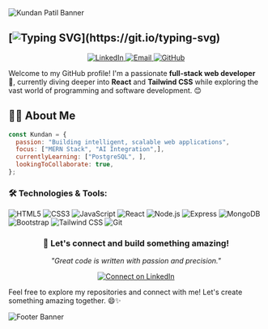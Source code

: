 
<img src="https://capsule-render.vercel.app/api?type=waving&height=300&color=gradient&text=Kundan%20Patil&fontColor=F5F5F5&fontSize=80&fontAlign=51&animation=twinkling&desc=Full%20Stack%20Developer%20|%20Building%20intelligent%20experiences%20with%20code%20✨&descAlign=50&descAlignY=93" alt="Kundan Patil Banner" />







## [![Typing SVG](https://readme-typing-svg.herokuapp.com?font=Fira+Code&weight=450&size=30&duration=3000&pause=500&width=435&lines=+Hello%2C+There!+%F0%9F%91%8B;This+is+Kundan+Patil+;Nice+to++e-meet+you+!)](https://git.io/typing-svg)


<p align="center">
  <a href="www.linkedin.com/in/kundan-patil88">
    <img src="https://img.shields.io/badge/-LinkedIn-0A66C2?style=for-the-badge&logo=linkedin&logoColor=white" alt="LinkedIn" />
  </a>
  <a href="mailto:kpatil.pale@gmail.com">
    <img src="https://img.shields.io/badge/-Email-EA4335?style=for-the-badge&logo=gmail&logoColor=white" alt="Email" />
  </a>
  <a href="https://github.com/Kundan-Patil7">
    <img src="https://img.shields.io/badge/-GitHub-181717?style=for-the-badge&logo=github&logoColor=white" alt="GitHub" />
  </a>
</p>




Welcome to my GitHub profile! I'm a passionate **full-stack web developer** 🚀, currently diving deeper into **React** and **Tailwind CSS** while exploring the vast world of programming and software development. 😊




## 👨‍💻 About Me

```javascript
const Kundan = {
  passion: "Building intelligent, scalable web applications",
  focus: ["MERN Stack", "AI Integration",],
  currentlyLearning: ["PostgreSQL", ],
  lookingToCollaborate: true,
};
```
### 🛠️ Technologies & Tools:

![HTML5](https://img.shields.io/badge/-HTML5-E34F26?style=flat-square&logo=html5&logoColor=white)
![CSS3](https://img.shields.io/badge/-CSS3-1572B6?style=flat-square&logo=css3&logoColor=white)
![JavaScript](https://img.shields.io/badge/-JavaScript-F7DF1E?style=flat-square&logo=javascript&logoColor=black)
![React](https://img.shields.io/badge/-React-61DAFB?style=flat-square&logo=react&logoColor=black)
![Node.js](https://img.shields.io/badge/-Node.js-339933?style=flat-square&logo=node.js&logoColor=white)
![Express](https://img.shields.io/badge/-Express-000000?style=flat-square&logo=express&logoColor=white)
![MongoDB](https://img.shields.io/badge/-MongoDB-47A248?style=flat-square&logo=mongodb&logoColor=white)
![Bootstrap](https://img.shields.io/badge/-Bootstrap-563D7C?style=flat-square&logo=bootstrap&logoColor=white)
![Tailwind CSS](https://img.shields.io/badge/-TailwindCSS-38B2AC?style=flat-square&logo=tailwind-css&logoColor=white)
![Git](https://img.shields.io/badge/-Git-F05032?style=flat-square&logo=git&logoColor=white)

<div align="center">
  <h3>🤝 Let's connect and build something amazing!</h3>
  <p><i>"Great code is written with passion and precision."</i></p>
  <a href="https://www.linkedin.com/in/aayush-vaghela-a50a65194/">
    <img src="https://img.shields.io/badge/Let's_Connect-0A66C2?style=for-the-badge&logo=linkedin&logoColor=white" alt="Connect on LinkedIn" />
  </a>
</div>

Feel free to explore my repositories and connect with me! Let's create something amazing together. 😄✨


<img src="https://capsule-render.vercel.app/api?type=waving&height=100&color=gradient&fontColor=F5F5F5&fontSize=80&fontAlign=51&animation=twinkling&descAlign=50&descAlignY=93&section=footer" alt="Footer Banner" />

